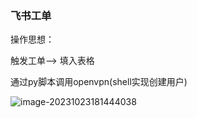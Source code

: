 ### 飞书工单

操作思想：

触发工单--> 填入表格

通过py脚本调用openvpn(shell实现创建用户)



![image-20231023181444038](https://iteshell.oss-cn-beijing.aliyuncs.com/bookshell/operator/image-20231023181444038.png)